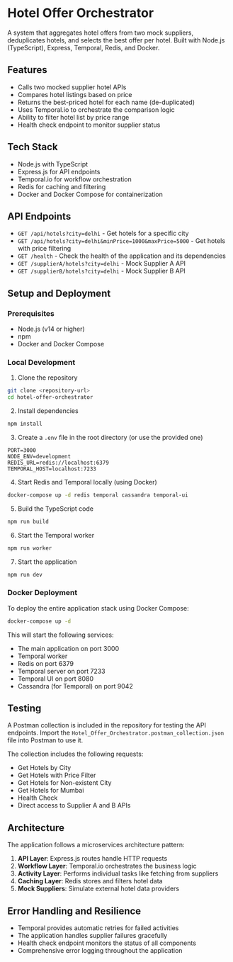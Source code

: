 # Hotel Offer Orchestrator

A system that aggregates hotel offers from two mock suppliers, deduplicates hotels, and selects the best offer per hotel. Built with Node.js (TypeScript), Express, Temporal, Redis, and Docker.

## Features

- Calls two mocked supplier hotel APIs
- Compares hotel listings based on price
- Returns the best-priced hotel for each name (de-duplicated)
- Uses Temporal.io to orchestrate the comparison logic
- Ability to filter hotel list by price range
- Health check endpoint to monitor supplier status

## Tech Stack

- Node.js with TypeScript
- Express.js for API endpoints
- Temporal.io for workflow orchestration
- Redis for caching and filtering
- Docker and Docker Compose for containerization

## API Endpoints

- `GET /api/hotels?city=delhi` - Get hotels for a specific city
- `GET /api/hotels?city=delhi&minPrice=1000&maxPrice=5000` - Get hotels with price filtering
- `GET /health` - Check the health of the application and its dependencies
- `GET /supplierA/hotels?city=delhi` - Mock Supplier A API
- `GET /supplierB/hotels?city=delhi` - Mock Supplier B API

## Setup and Deployment

### Prerequisites

- Node.js (v14 or higher)
- npm
- Docker and Docker Compose

### Local Development

1. Clone the repository

```bash
git clone <repository-url>
cd hotel-offer-orchestrator
```

2. Install dependencies

```bash
npm install
```

3. Create a `.env` file in the root directory (or use the provided one)

```
PORT=3000
NODE_ENV=development
REDIS_URL=redis://localhost:6379
TEMPORAL_HOST=localhost:7233
```

4. Start Redis and Temporal locally (using Docker)

```bash
docker-compose up -d redis temporal cassandra temporal-ui
```

5. Build the TypeScript code

```bash
npm run build
```

6. Start the Temporal worker

```bash
npm run worker
```

7. Start the application

```bash
npm run dev
```

### Docker Deployment

To deploy the entire application stack using Docker Compose:

```bash
docker-compose up -d
```

This will start the following services:
- The main application on port 3000
- Temporal worker
- Redis on port 6379
- Temporal server on port 7233
- Temporal UI on port 8080
- Cassandra (for Temporal) on port 9042

## Testing

A Postman collection is included in the repository for testing the API endpoints. Import the `Hotel_Offer_Orchestrator.postman_collection.json` file into Postman to use it.

The collection includes the following requests:
- Get Hotels by City
- Get Hotels with Price Filter
- Get Hotels for Non-existent City
- Get Hotels for Mumbai
- Health Check
- Direct access to Supplier A and B APIs

## Architecture

The application follows a microservices architecture pattern:

1. **API Layer**: Express.js routes handle HTTP requests
2. **Workflow Layer**: Temporal.io orchestrates the business logic
3. **Activity Layer**: Performs individual tasks like fetching from suppliers
4. **Caching Layer**: Redis stores and filters hotel data
5. **Mock Suppliers**: Simulate external hotel data providers

## Error Handling and Resilience

- Temporal provides automatic retries for failed activities
- The application handles supplier failures gracefully
- Health check endpoint monitors the status of all components
- Comprehensive error logging throughout the application